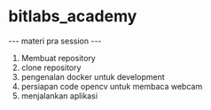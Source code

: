 # bitlabs_academy

--- materi pra session ---
1. Membuat repository
2. clone repository
3. pengenalan docker untuk development
4. persiapan code opencv untuk membaca webcam
5. menjalankan aplikasi
